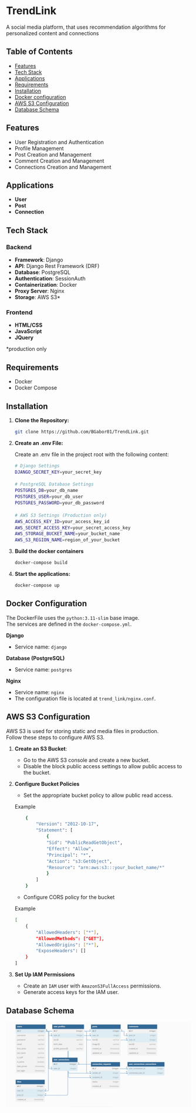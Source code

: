 # TrendLink
A social media platform, that uses recommendation algorithms for personalized content and connections

## Table of Contents
- [Features](#features)
- [Tech Stack](#tech-stack)
- [Applications](#applications)
- [Requirements](#requirements)
- [Installation](#installation)
- [Docker configuration](#docker-configuration)
- [AWS S3 Configuration](#aws-s3-configuration)
- [Database Schema](#database-schema)


## Features

- User Registration and Authentication
- Profile Management
- Post Creation and Management
- Comment Creation and Management
- Connections Creation and Management

## Applications
- **User**
- **Post**
- **Connection**

## Tech Stack

### Backend
- **Framework**: Django
- **API**: Django Rest Framework (DRF)
- **Database**: PostgreSQL
- **Authentication**: SessionAuth
- **Containerization**: Docker
- **Proxy Server**: Nginx
- **Storage**: AWS S3*

### Frontend
- **HTML/CSS**
- **JavaScript**
- **JQuery**

*production only

## Requirements

- Docker
- Docker Compose

## Installation

1. **Clone the Repository:**

   ```bash
   git clone https://github.com/BGabor01/TrendLink.git 
   ```

2. **Create an .env File:**

    Create an .env file in the project root with the following content:
    ```bash
    # Django Settings
    DJANGO_SECRET_KEY=your_secret_key 

    # PostgreSQL Database Settings
    POSTGRES_DB=your_db_name          
    POSTGRES_USER=your_db_user       
    POSTGRES_PASSWORD=your_db_password  

    # AWS S3 Settings (Production only)
    AWS_ACCESS_KEY_ID=your_access_key_id            
    AWS_SECRET_ACCESS_KEY=your_secret_access_key    
    AWS_STORAGE_BUCKET_NAME=your_bucket_name        
    AWS_S3_REGION_NAME=region_of_your_bucket
    ```

3. **Build the docker containers**
    ```bash
    docker-compose build
    ```

4. **Start the applications:**
    ```bash
    docker-compose up
    ```

## Docker Configuration
The DockerFile uses the `python:3.11-slim` base image. <br>
The services are defined in the `docker-compose.yml`.

**Django**
- Service name: `django`

**Database (PostgreSQL)**
- Service name: `postgres`

**Nginx**
- Service name: `nginx`
- The configuration file is located at `trend_link/nginx.conf`.

## AWS S3 Configuration
AWS S3 is used for storing static and media files in production. <br>
Follow these steps to configure AWS S3.

1. **Create an S3 Bucket**:
    - Go to the AWS S3 console and create a new bucket.
    - Disable the block public access settings to allow public access to the bucket.

2. **Configure Bucket Policies**
    - Set the appropriate bucket policy to allow public read access.

    Example

    ```bash
        {
            "Version": "2012-10-17",
            "Statement": [
                {
                "Sid": "PublicReadGetObject",
                "Effect": "Allow",
                "Principal": "*",
                "Action": "s3:GetObject",
                "Resource": "arn:aws:s3:::your_bucket_name/*"
                }
            ]
        }
    ```

    - Configure CORS policy for the bucket

    Example

    ```bash
    [
        {
            "AllowedHeaders": ["*"],
            "AllowedMethods": ["GET"],
            "AllowedOrigins": ["*"],
            "ExposeHeaders": []
        }
    ]
    ```

3. **Set Up IAM Permissions**
    - Create an `IAM` user with `AmazonS3FullAccess` permissions.
    - Generate access keys for the IAM user.

## Database Schema
<img src="./readme_media/db_schema.jpg">